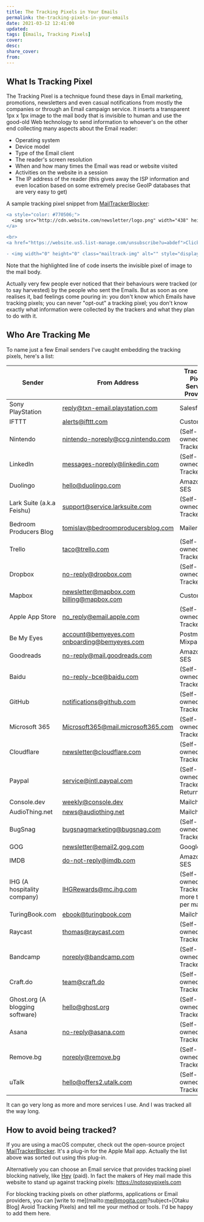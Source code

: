 ```yaml
---
title: The Tracking Pixels in Your Emails
permalink: the-tracking-pixels-in-your-emails
date: 2021-03-12 12:41:00
updated:
tags: [Emails, Tracking Pixels]
cover:
desc:
share_cover:
from:
---
```


## What Is Tracking Pixel

The Tracking Pixel is a technique found these days in Email marketing, promotions, newsletters and even casual notifications from mostly the  companies or through an Email campaign service. It inserts a transparent 1px x 1px image to the mail body that is invisible to human and use the good-old Web technology to send information to whoever's on the other end collecting many aspects about the Email reader:

- Operating system
- Device model
- Type of the Email client
- The reader's screen resolution
- When and how many times the Email was read or website visited
- Activities on the website in a session
- The IP address of the reader (this gives away the ISP information and even location based on some extremely precise GeoIP databases that are very easy to get)

A sample tracking pixel snippet from [MailTrackerBlocker](https://github.com/apparition47/MailTrackerBlocker):

```diff
<a style="color: #770506;">
  <img src="http://cdn.website.com/newsletter/logo.png" width="438" height="42" border="0" style="max-width: 90%; height: auto" alt="logo.png">
</a>

<br>
<a href="https://website.us5.list-manage.com/unsubscribe?u=abdef">Click here to unsubscribe</a> or <a href="https://website.us5.list-manage.com/profile?u=abdef">Update subscription preferences</a>

- <img width="0" height="0" class="mailtrack-img" alt="" style="display:flex" src="https://mailtrack.io/trace/mail/0eabccbe98c98e9b8e9a8b89eab89ce9ab89e8bc.png?u=1234567">
```

Note that the highlighted line of code inserts the invisible pixel of image to the mail body.

Actually very few people ever noticed that their behaviours were tracked (or to say harvested) by the people who sent the Emails. But as soon as one realises it, bad feelings come pouring in: you don't know which Emails have tracking pixels; you can never "opt-out" a tracking pixel; you don't know exactly what information were collected by the trackers and what they plan to do with it.

## Who Are Tracking Me

To name just a few Email senders I've caught embedding the tracking pixels, here's a list:

| Sender                          | From Address                                      | Tracking Pixel Service Provider            |
| ------------------------------- | ------------------------------------------------- | ------------------------------------------ |
| Sony PlayStation                | reply@txn-email.playstation.com                   | Salesforce                                 |
| IFTTT                           | alerts@ifttt.com                                  | Customer.io                                |
| Nintendo                        | nintendo-noreply@ccg.nintendo.com                 | (Self-owned Tracker)                       |
| LinkedIn                        | messages-noreply@linkedin.com                     | (Self-owned Tracker)                       |
| Duolingo                        | hello@duolingo.com                                | Amazon SES                                 |
| Lark Suite (a.k.a Feishu)       | support@service.larksuite.com                     | (Self-owned Tracker)                       |
| Bedroom Producers Blog          | tomislav@bedroomproducersblog.com                 | MailerLite                                 |
| Trello                          | taco@trello.com                                   | (Self-owned Tracker)                       |
| Dropbox                         | no-reply@dropbox.com                              | (Self-owned Tracker)                       |
| Mapbox                          | newsletter@mapbox.com<br />billing@mapbox.com     | Customer.io                                |
| Apple App Store                 | no_reply@email.apple.com                          | (Self-owned Tracker)                       |
| Be My Eyes                      | account@bemyeyes.com<br />onboarding@bemyeyes.com | Postmark<br />Mixpanel                     |
| Goodreads                       | no-reply@mail.goodreads.com                       | Amazon SES                                 |
| Baidu                           | no-reply-bce@baidu.com                            | (Self-owned Tracker)                       |
| GitHub                          | notifications@github.com                          | (Self-owned Tracker)                       |
| Microsoft 365                   | Microsoft365@mail.microsoft365.com                | (Self-owned Tracker)                       |
| Cloudflare                      | newsletter@cloudflare.com                         | (Self-owned Tracker)                       |
| Paypal                          | service@intl.paypal.com                           | (Self-owned Tracker)<br />Return Path      |
| Console.dev                     | weekly@console.dev                                | Mailchimp                                  |
| AudioThing.net                  | news@audiothing.net                               | Mailchimp                                  |
| BugSnag                         | bugsnagmarketing@bugsnag.com                      | (Self-owned Tracker)                       |
| GOG                             | newsletter@email2.gog.com                         | Google                                     |
| IMDB                            | do-not-reply@imdb.com                             | Amazon SES                                 |
| IHG (A hospitality company)     | IHGRewards@mc.ihg.com                             | (Self-owned Tracker, more than 1 per mail) |
| TuringBook.com                  | ebook@turingbook.com                              | Mailchimp                                  |
| Raycast                         | thomas@raycast.com                                | (Self-owned Tracker)                       |
| Bandcamp                        | noreply@bandcamp.com                              | (Self-owned Tracker)                       |
| Craft.do                        | team@craft.do                                     | (Self-owned Tracker)                       |
| Ghost.org (A blogging software) | hello@ghost.org                                   | (Self-owned Tracker)                       |
| Asana                           | no-reply@asana.com                                | (Self-owned Tracker)                       |
| Remove.bg                       | noreply@remove.bg                                 | (Self-owned Tracker)                       |
| uTalk                           | hello@offers2.utalk.com                           | (Self-owned Tracker)                       |

It can go very long as more and more services I use. And I was tracked all the way long.

## How to avoid being tracked?

If you are using a macOS computer, check out the open-source project [MailTrackerBlocker](https://github.com/apparition47/MailTrackerBlocker). It's a plug-in for the Apple Mail app. Actually the list above was sorted out using this plug-in.

Alternatively you can choose an Email service that provides tracking pixel blocking natively, like [Hey](https://hey.com) (paid). In fact the makers of Hey mail made this website to stand up against tracking pixels: https://notospypixels.com

For blocking tracking pixels on other platforms, applications or Email providers, you can [write to me](mailto:me@mogita.com?subject=[Otaku Blog] Avoid Tracking Pixels) and tell me your method or tools. I'd be happy to add them here.
